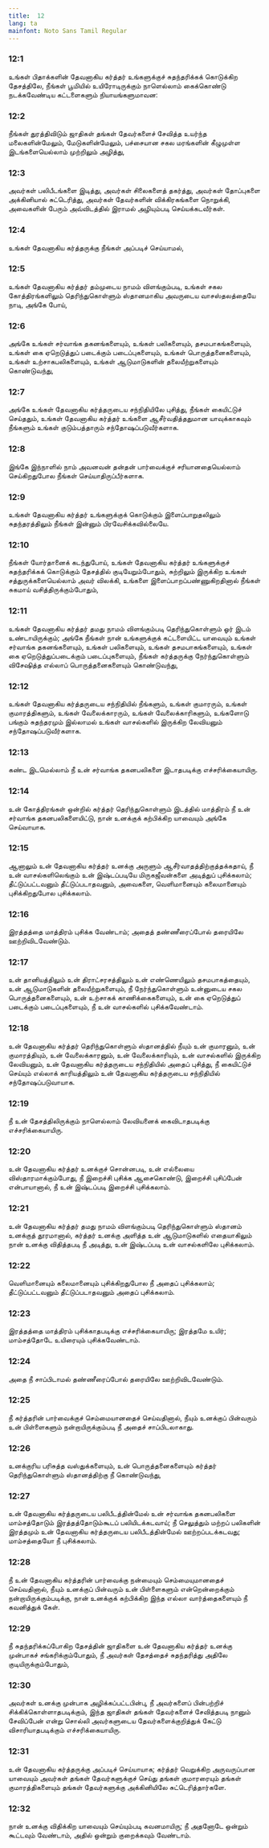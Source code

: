 ```yaml
---
title:  12
lang: ta
mainfont: Noto Sans Tamil Regular
---
```


###  12:1

உங்கள் பிதாக்களின் தேவனாகிய கர்த்தர் உங்களுக்குச் சுதந்தரிக்கக் கொடுக்கிற தேசத்திலே, நீங்கள் பூமியில் உயிரோடிருக்கும் நாளெல்லாம் கைக்கொண்டு நடக்கவேண்டிய கட்டளைகளும் நியாயங்களுமாவன:

###  12:2

நீங்கள் துரத்திவிடும் ஜாதிகள் தங்கள் தேவர்களைச் சேவித்த உயர்ந்த மலைகளின்மேலும், மேடுகளின்மேலும், பச்சையான சகல மரங்களின் கீழுமுள்ள இடங்களையெல்லாம் முற்றிலும் அழித்து,

###  12:3

அவர்கள் பலிபீடங்களை இடித்து, அவர்கள் சிலைகளைத் தகர்த்து, அவர்கள் தோப்புகளை அக்கினியால் சுட்டெரித்து, அவர்கள் தேவர்களின் விக்கிரகங்களை நொறுக்கி, அவைகளின் பேரும் அவ்விடத்தில் இராமல் அழியும்படி செய்யக்கடவீர்கள்.

###  12:4

உங்கள் தேவனாகிய கர்த்தருக்கு நீங்கள் அப்படிச் செய்யாமல்,

###  12:5

உங்கள் தேவனாகிய கர்த்தர் தம்முடைய நாமம் விளங்கும்படி, உங்கள் சகல கோத்திரங்களிலும் தெரிந்துகொள்ளும் ஸ்தானமாகிய அவருடைய வாசஸ்தலத்தையே நாடி, அங்கே போய்,

###  12:6

அங்கே உங்கள் சர்வாங்க தகனங்களையும், உங்கள் பலிகளையும், தசமபாகங்களையும், உங்கள் கை ஏறெடுத்துப் படைக்கும் படைப்புகளையும், உங்கள் பொருத்தனைகளையும், உங்கள் உற்சாகபலிகளையும், உங்கள் ஆடுமாடுகளின் தலையீற்றுகளையும் கொண்டுவந்து,

###  12:7

அங்கே உங்கள் தேவனாகிய கர்த்தருடைய சந்நிதியிலே புசித்து, நீங்கள் கையிட்டுச் செய்ததும், உங்கள் தேவனாகிய கர்த்தர் உங்களை ஆசீர்வதித்ததுமான யாவுக்காகவும் நீங்களும் உங்கள் குடும்பத்தாரும் சந்தோஷப்படுவீர்களாக.

###  12:8

இங்கே இந்நாளில் நாம் அவனவன் தன்தன் பார்வைக்குச் சரியானதையெல்லாம் செய்கிறதுபோல நீங்கள் செய்யாதிருப்பீர்களாக.

###  12:9

உங்கள் தேவனாகிய கர்த்தர் உங்களுக்குக் கொடுக்கும் இளைப்பாறுதலிலும் சுதந்தரத்திலும் நீங்கள் இன்னும் பிரவேசிக்கவில்லையே.

###  12:10

நீங்கள் யோர்தானைக் கடந்துபோய், உங்கள் தேவனாகிய கர்த்தர் உங்களுக்குச் சுதந்தரிக்கக் கொடுக்கும் தேசத்தில் குடியேறும்போதும், சுற்றிலும் இருக்கிற உங்கள் சத்துருக்களையெல்லாம் அவர் விலக்கி, உங்களை இளைப்பாறப்பண்ணுகிறதினால் நீங்கள் சுகமாய் வசித்திருக்கும்போதும்,

###  12:11

உங்கள் தேவனாகிய கர்த்தர் தமது நாமம் விளங்கும்படி தெரிந்துகொள்ளும் ஓர் இடம் உண்டாயிருக்கும்; அங்கே நீங்கள் நான் உங்களுக்குக் கட்டளையிட்ட யாவையும் உங்கள் சர்வாங்க தகனங்களையும், உங்கள் பலிகளையும், உங்கள் தசமபாகங்களையும், உங்கள் கை ஏறெடுத்துப்படைக்கும் படைப்புகளையும், நீங்கள் கர்த்தருக்கு நேர்ந்துகொள்ளும் விசேஷித்த எல்லாப் பொருத்தனைகளையும் கொண்டுவந்து,

###  12:12

உங்கள் தேவனாகிய கர்த்தருடைய சந்நிதியில் நீங்களும், உங்கள் குமாரரும், உங்கள் குமாரத்திகளும், உங்கள் வேலைக்காரரும், உங்கள் வேலைக்காரிகளும், உங்களோடு பங்கும் சுதந்தரமும் இல்லாமல் உங்கள் வாசல்களில் இருக்கிற லேவியனும் சந்தோஷப்படுவீர்களாக.

###  12:13

கண்ட இடமெல்லாம் நீ உன் சர்வாங்க தகனபலிகளை இடாதபடிக்கு எச்சரிக்கையாயிரு.

###  12:14

உன் கோத்திரங்கள் ஒன்றில் கர்த்தர் தெரிந்துகொள்ளும் இடத்தில் மாத்திரம் நீ உன் சர்வாங்க தகனபலிகளையிட்டு, நான் உனக்குக் கற்பிக்கிற யாவையும் அங்கே செய்வாயாக.

###  12:15

ஆனாலும் உன் தேவனாகிய கர்த்தர் உனக்கு அருளும் ஆசீர்வாதத்திற்குத்தக்கதாய், நீ உன் வாசல்களிலெங்கும் உன் இஷ்டப்படியே மிருகஜீவன்களை அடித்துப் புசிக்கலாம்; தீட்டுப்பட்டவனும் தீட்டுப்படாதவனும், அவைகளை, வெளிமானையும் கலைமானையும் புசிக்கிறதுபோல புசிக்கலாம்.

###  12:16

இரத்தத்தை மாத்திரம் புசிக்க வேண்டாம்; அதைத் தண்ணீரைப்போல் தரையிலே ஊற்றிவிடவேண்டும்.

###  12:17

உன் தானியத்திலும் உன் திராட்சரசத்திலும் உன் எண்ணெயிலும் தசமபாகத்தையும், உன் ஆடுமாடுகளின் தலையீற்றுகளையும், நீ நேர்ந்துகொள்ளும் உன்னுடைய சகல பொருத்தனைகளையும், உன் உற்சாகக் காணிக்கைகளையும், உன் கை ஏறெடுத்துப் படைக்கும் படைப்புகளையும், நீ உன் வாசல்களில் புசிக்கவேண்டாம்.

###  12:18

உன் தேவனாகிய கர்த்தர் தெரிந்துகொள்ளும் ஸ்தானத்தில் நீயும் உன் குமாரனும், உன் குமாரத்தியும், உன் வேலைக்காரனும், உன் வேலைக்காரியும், உன் வாசல்களில் இருக்கிற லேவியனும், உன் தேவனாகிய கர்த்தருடைய சந்நிதியில் அதைப் புசித்து, நீ கையிட்டுச் செய்யும் எல்லாக் காரியத்திலும் உன் தேவனாகிய கர்த்தருடைய சந்நிதியில் சந்தோஷப்படுவாயாக.

###  12:19

நீ உன் தேசத்திலிருக்கும் நாளெல்லாம் லேவியனைக் கைவிடாதபடிக்கு எச்சரிக்கையாயிரு.

###  12:20

உன் தேவனாகிய கர்த்தர் உனக்குச் சொன்னபடி, உன் எல்லையை விஸ்தாரமாக்கும்போது, நீ இறைச்சி புசிக்க ஆசைகொண்டு, இறைச்சி புசிப்பேன் என்பாயானால், நீ உன் இஷ்டப்படி இறைச்சி புசிக்கலாம்.

###  12:21

உன் தேவனாகிய கர்த்தர் தமது நாமம் விளங்கும்படி தெரிந்துகொள்ளும் ஸ்தானம் உனக்குத் தூரமானால், கர்த்தர் உனக்கு அளித்த உன் ஆடுமாடுகளில் எதையாகிலும் நான் உனக்கு விதித்தபடி நீ அடித்து, உன் இஷ்டப்படி உன் வாசல்களிலே புசிக்கலாம்.

###  12:22

வெளிமானையும் கலைமானையும் புசிக்கிறதுபோல நீ அதைப் புசிக்கலாம்; தீட்டுப்பட்டவனும் தீட்டுப்படாதவனும் அதைப் புசிக்கலாம்.

###  12:23

இரத்தத்தை மாத்திரம் புசிக்காதபடிக்கு எச்சரிக்கையாயிரு; இரத்தமே உயிர்; மாம்சத்தோடே உயிரையும் புசிக்கவேண்டாம்.

###  12:24

அதை நீ சாப்பிடாமல் தண்ணீரைப்போல் தரையிலே ஊற்றிவிடவேண்டும்.

###  12:25

நீ கர்த்தரின் பார்வைக்குச் செம்மையானதைச் செய்வதினால், நீயும் உனக்குப் பின்வரும் உன் பிள்ளைகளும் நன்றாயிருக்கும்படி நீ அதைச் சாப்பிடலாகாது.

###  12:26

உனக்குரிய பரிசுத்த வஸ்துக்களையும், உன் பொருத்தனைகளையும் கர்த்தர் தெரிந்துகொள்ளும் ஸ்தானத்திற்கு நீ கொண்டுவந்து,

###  12:27

உன் தேவனாகிய கர்த்தருடைய பலிபீடத்தின்மேல் உன் சர்வாங்க தகனபலிகளை மாம்சத்தோடும் இரத்தத்தோடும்கூடப் பலியிடக்கடவாய்; நீ செலுத்தும் மற்றப் பலிகளின் இரத்தமும் உன் தேவனாகிய கர்த்தருடைய பலிபீடத்தின்மேல் ஊற்றப்படக்கடவது; மாம்சத்தையோ நீ புசிக்கலாம்.

###  12:28

நீ உன் தேவனாகிய கர்த்தரின் பார்வைக்கு நன்மையும் செம்மையுமானதைச் செய்வதினால், நீயும் உனக்குப் பின்வரும் உன் பிள்ளைகளும் என்றென்றைக்கும் நன்றாயிருக்கும்படிக்கு, நான் உனக்குக் கற்பிக்கிற இந்த எல்லா வார்த்தைகளையும் நீ கவனித்துக் கேள்.

###  12:29

நீ சுதந்தரிக்கப்போகிற தேசத்தின் ஜாதிகளை உன் தேவனாகிய கர்த்தர் உனக்கு முன்பாகச் சங்கரிக்கும்போதும், நீ அவர்கள் தேசத்தைச் சுதந்தரித்து அதிலே குடியிருக்கும்போதும்,

###  12:30

அவர்கள் உனக்கு முன்பாக அழிக்கப்பட்டபின்பு, நீ அவர்களைப் பின்பற்றிச் சிக்கிக்கொள்ளாதபடிக்கும், இந்த ஜாதிகள் தங்கள் தேவர்களைச் சேவித்தபடி நானும் சேவிப்பேன் என்று சொல்லி அவர்களுடைய தேவர்களைக்குறித்துக் கேட்டு விசாரியாதபடிக்கும் எச்சரிக்கையாயிரு.

###  12:31

உன் தேவனாகிய கர்த்தருக்கு அப்படிச் செய்யாயாக; கர்த்தர் வெறுக்கிற அருவருப்பான யாவையும் அவர்கள் தங்கள் தேவர்களுக்குச் செய்து தங்கள் குமாரரையும் தங்கள் குமாரத்திகளையும் தங்கள் தேவர்களுக்கு அக்கினியிலே சுட்டெரித்தார்களே.

###  12:32

நான் உனக்கு விதிக்கிற யாவையும் செய்யும்படி கவனமாயிரு; நீ அதனோடே ஒன்றும் கூட்டவும் வேண்டாம், அதில் ஒன்றும் குறைக்கவும் வேண்டாம்.

